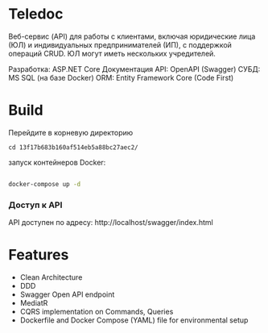 # Teledoc
Веб-сервис (API) для работы с клиентами, включая юридические лица (ЮЛ) и индивидуальных предпринимателей (ИП), с поддержкой операций CRUD. ЮЛ могут иметь нескольких учредителей.

Разработка: ASP.NET Core
Документация API: OpenAPI (Swagger)
СУБД: MS SQL (на базе Docker)
ORM: Entity Framework Core (Code First)


# Build 

Перейдите в корневую директорию 

```
cd 13f17b683b160af514eb5a88bc27aec2/
```

запуск контейнеров Docker:

```bash

docker-compose up -d 

```

### Доступ к API

API доступен по адресу: http://localhost/swagger/index.html

# Features

- Clean Architecture 
- DDD
- Swagger Open API endpoint
- MediatR
- CQRS implementation on Commands, Queries
- Dockerfile and Docker Compose (YAML) file for environmental setup
